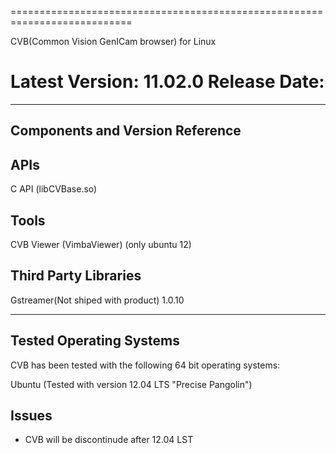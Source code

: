 ===========================================================================

  CVB(Common Vision GenICam browser) for Linux 

  Latest Version: 11.02.0
  Release Date: 
===========================================================================

--------------------------------
Components and Version Reference  
--------------------------------

APIs
----
  C API (libCVBase.so)

Tools
-----
  CVB Viewer (VimbaViewer)                            (only ubuntu 12)

Third Party Libraries
----------
  Gstreamer(Not shiped with product)                      1.0.10



-----------------------------
Tested Operating Systems
-----------------------------
CVB has been tested with the following 64 bit
operating systems:

   Ubuntu (Tested with version 12.04 LTS "Precise Pangolin")
 
Issues
------
- CVB will be discontinude after 12.04 LST
